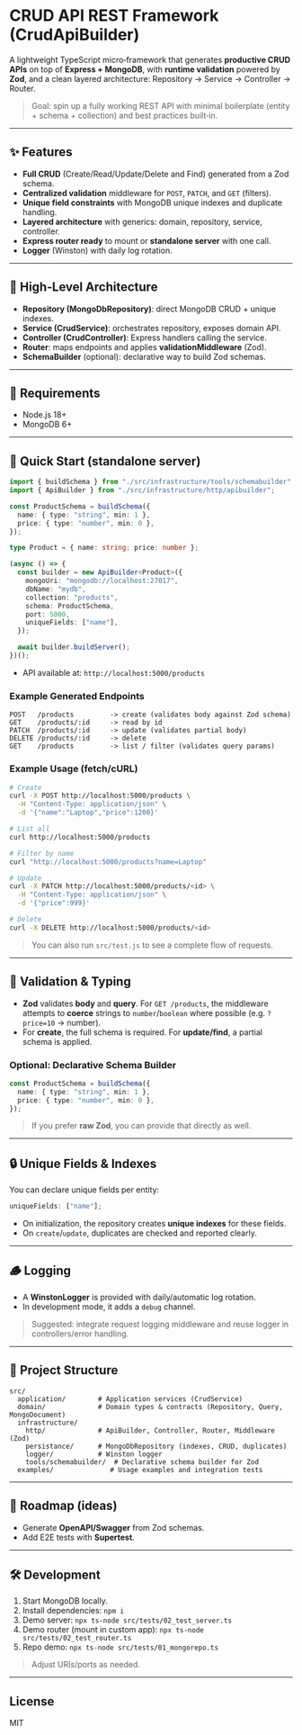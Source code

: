 # CRUD API REST Framework (CrudApiBuilder)

A lightweight TypeScript micro‑framework that generates **productive CRUD APIs** on top of **Express + MongoDB**, with **runtime validation** powered by **Zod**, and a clean layered architecture: Repository → Service → Controller → Router.

> Goal: spin up a fully working REST API with minimal boilerplate (entity + schema + collection) and best practices built‑in.

---

## ✨ Features

- **Full CRUD** (Create/Read/Update/Delete and Find) generated from a Zod schema.
- **Centralized validation** middleware for `POST`, `PATCH`, and `GET` (filters).
- **Unique field constraints** with MongoDB unique indexes and duplicate handling.
- **Layered architecture** with generics: domain, repository, service, controller.
- **Express router ready** to mount or **standalone server** with one call.
- **Logger** (Winston) with daily log rotation.

---

## 🧱 High‑Level Architecture

- **Repository (MongoDbRepository)**: direct MongoDB CRUD + unique indexes.
- **Service (CrudService)**: orchestrates repository, exposes domain API.
- **Controller (CrudController)**: Express handlers calling the service.
- **Router**: maps endpoints and applies **validationMiddleware** (Zod).
- **SchemaBuilder** (optional): declarative way to build Zod schemas.

---

## 🔧 Requirements

- Node.js 18+
- MongoDB 6+

---

## 🚀 Quick Start (standalone server)

```ts
import { buildSchema } from "./src/infrastructure/tools/schemabuilder";
import { ApiBuilder } from "./src/infrastructure/http/apibuilder";

const ProductSchema = buildSchema({
  name: { type: "string", min: 1 },
  price: { type: "number", min: 0 },
});

type Product = { name: string; price: number };

(async () => {
  const builder = new ApiBuilder<Product>({
    mongoUri: "mongodb://localhost:27017",
    dbName: "mydb",
    collection: "products",
    schema: ProductSchema,
    port: 5000,
    uniqueFields: ["name"],
  });

  await builder.buildServer();
})();
```

- API available at: `http://localhost:5000/products`

### Example Generated Endpoints

```
POST   /products         -> create (validates body against Zod schema)
GET    /products/:id     -> read by id
PATCH  /products/:id     -> update (validates partial body)
DELETE /products/:id     -> delete
GET    /products         -> list / filter (validates query params)
```

### Example Usage (fetch/cURL)

```bash
# Create
curl -X POST http://localhost:5000/products \
  -H "Content-Type: application/json" \
  -d '{"name":"Laptop","price":1200}'

# List all
curl http://localhost:5000/products

# Filter by name
curl "http://localhost:5000/products?name=Laptop"

# Update
curl -X PATCH http://localhost:5000/products/<id> \
  -H "Content-Type: application/json" \
  -d '{"price":999}'

# Delete
curl -X DELETE http://localhost:5000/products/<id>
```

> You can also run `src/test.js` to see a complete flow of requests.

---

## 🧪 Validation & Typing

- **Zod** validates **body** and **query**. For `GET /products`, the middleware attempts to **coerce** strings to `number`/`boolean` where possible (e.g. `?price=10` → number).
- For **create**, the full schema is required. For **update/find**, a partial schema is applied.

### Optional: Declarative Schema Builder

```ts
const ProductSchema = buildSchema({
  name: { type: "string", min: 1 },
  price: { type: "number", min: 0 },
});
```

> If you prefer **raw Zod**, you can provide that directly as well.

---

## 🔒 Unique Fields & Indexes

You can declare unique fields per entity:

```ts
uniqueFields: ["name"];
```

- On initialization, the repository creates **unique indexes** for these fields.
- On `create`/`update`, duplicates are checked and reported clearly.

---

## 🪵 Logging

- A **WinstonLogger** is provided with daily/automatic log rotation.
- In development mode, it adds a `debug` channel.

> Suggested: integrate request logging middleware and reuse logger in controllers/error handling.

---

## 📂 Project Structure

```
src/
  application/        # Application services (CrudService)
  domain/             # Domain types & contracts (Repository, Query, MongoDocument)
  infrastructure/
    http/             # ApiBuilder, Controller, Router, Middleware (Zod)
    persistance/      # MongoDbRepository (indexes, CRUD, duplicates)
    logger/           # Winston logger
    tools/schemabuilder/  # Declarative schema builder for Zod
  examples/              # Usage examples and integration tests
```

---

## 🧭 Roadmap (ideas)

- Generate **OpenAPI/Swagger** from Zod schemas.
- Add E2E tests with **Supertest**.

---

## 🛠 Development

1. Start MongoDB locally.
2. Install dependencies: `npm i`
3. Demo server: `npx ts-node src/tests/02_test_server.ts`
4. Demo router (mount in custom app): `npx ts-node src/tests/02_test_router.ts`
5. Repo demo: `npx ts-node src/tests/01_mongorepo.ts`

> Adjust URIs/ports as needed.

---

## License

MIT
